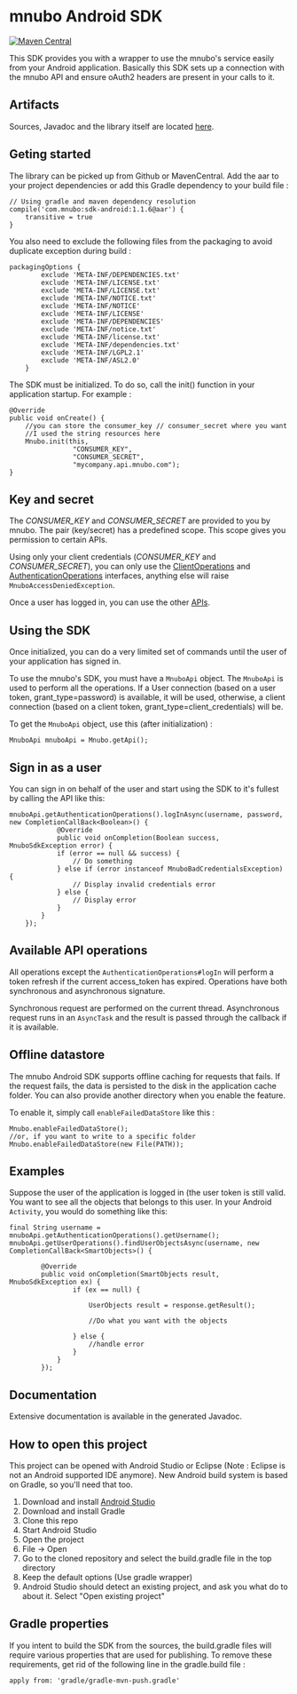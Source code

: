 # mnubo Android SDK #
[![Maven Central](https://maven-badges.herokuapp.com/maven-central/com.mnubo/sdk-android/badge.svg)](https://maven-badges.herokuapp.com/maven-central/com.mnubo/sdk-android)

This SDK provides you with a wrapper to use the mnubo's service easily from your Android application.
Basically this SDK sets up a connection with the mnubo API and ensure oAuth2 headers are present in
your calls to it.

## Artifacts ##
Sources, Javadoc and the library itself are located
[here](http://search.maven.org/#search|gav|1|g%3A%22com.mnubo%22%20AND%20a%3A%22sdk-android%22).

## Geting started ##

The library can be picked up from Github or MavenCentral. Add the aar to your project dependencies
or add this Gradle dependency to your build file :

```
// Using gradle and maven dependency resolution
compile('com.mnubo:sdk-android:1.1.6@aar') {
    transitive = true
}
```

You also need to exclude the following files from the packaging to avoid duplicate exception during
build :
```
packagingOptions {
        exclude 'META-INF/DEPENDENCIES.txt'
        exclude 'META-INF/LICENSE.txt'
        exclude 'META-INF/LICENSE.txt'
        exclude 'META-INF/NOTICE.txt'
        exclude 'META-INF/NOTICE'
        exclude 'META-INF/LICENSE'
        exclude 'META-INF/DEPENDENCIES'
        exclude 'META-INF/notice.txt'
        exclude 'META-INF/license.txt'
        exclude 'META-INF/dependencies.txt'
        exclude 'META-INF/LGPL2.1'
        exclude 'META-INF/ASL2.0'
    }
```

The SDK must be initialized. To do so, call the init() function in your application startup. For
example :

```
@Override
public void onCreate() {
    //you can store the consumer_key // consumer_secret where you want
    //I used the string resources here
    Mnubo.init(this,
                "CONSUMER_KEY",
                "CONSUMER_SECRET",
                "mycompany.api.mnubo.com");
}
```

## Key and secret ##
The _CONSUMER\_KEY_ and _CONSUMER\_SECRET_ are provided to you by mnubo. The pair (key/secret) has a
predefined scope. This scope gives you permission to certain APIs.

Using only your client credentials (_CONSUMER\_KEY_ and _CONSUMER\_SECRET_), you can only use the
[ClientOperations](src/main/java/com/mnubo/platform/android/sdk/api/operations/ClientOperations.java)
 and [AuthenticationOperations](src/main/java/com/mnubo/platform/android/sdk/api/operations/AuthenticationOperations.java)
 interfaces, anything else will raise `MnuboAccessDeniedException`.

Once a user has logged in, you can use the other
[APIs](src/main/java/com/mnubo/platform/android/sdk/api/operations/).

## Using the SDK ##
Once initialized, you can do a very limited set of commands until the user of your application has
signed in.

To use the mnubo's SDK, you must have a `MnuboApi` object. The `MnuboApi` is used to perform all
the operations. If a User connection (based on a user token, grant\_type=password)
is available, it will be used, otherwise, a client connection (based on a client token,
grant\_type=client\_credentials) will be.

To get the `MnuboApi` object, use this (after initialization) :

```
MnuboApi mnuboApi = Mnubo.getApi();
```

## Sign in as a user ##

You can sign in on behalf of the user and start using the SDK to it's fullest by calling the
API like this:
```
mnuboApi.getAuthenticationOperations().logInAsync(username, password, new CompletionCallBack<Boolean>() {
            @Override
            public void onCompletion(Boolean success, MnuboSdkException error) {
            if (error == null && success) {
                // Do something
            } else if (error instanceof MnuboBadCredentialsException) {
                // Display invalid credentials error
            } else {
                // Display error
            }
        }
    });
```

## Available API operations ##
All operations except the `AuthenticationOperations#logIn` will perform a token
refresh if the current access\_token has expired. Operations have both synchronous and asynchronous
signature.

Synchronous request are performed on the current thread. Asynchronous request runs in an `AsyncTask`
and the result is passed through the callback if it is available.

## Offline datastore
The mnubo Android SDK supports offline caching for requests that fails. If the request fails, the data
is persisted to the disk in the application cache folder. You can also provide another directory when
you enable the feature.

To enable it, simply call `enableFailedDataStore` like this :

```
Mnubo.enableFailedDataStore();
//or, if you want to write to a specific folder
Mnubo.enableFailedDataStore(new File(PATH));
```

## Examples
Suppose the user of the application is logged in (the user token is still valid. You want to see all
the objects that belongs to this user. In your Android `Activity`, you would do something like this:

```
final String username = mnuboApi.getAuthenticationOperations().getUsername();
mnuboApi.getUserOperations().findUserObjectsAsync(username, new CompletionCallBack<SmartObjects>() {

        @Override
        public void onCompletion(SmartObjects result, MnuboSdkException ex) {
                if (ex == null) {

                    UserObjects result = response.getResult();

                    //Do what you want with the objects

                } else {
                    //handle error
                }
            }
        });
```

## Documentation ##
Extensive documentation is available in the generated Javadoc.

## How to open this project ##
This project can be opened with Android Studio or Eclipse (Note : Eclipse is not an Android supported IDE anymore). New Android build system is based on Gradle, so you'll need that too.

 1. Download and install [Android Studio](http://developer.android.com/sdk/index.html)
 2. Download and install Gradle
 3. Clone this repo
 4. Start Android Studio
 5. Open the project
   1. File -> Open
   2. Go to the cloned repository and select the build.gradle file in the top directory
   3. Keep the default options (Use gradle wrapper)
   4. Android Studio should detect an existing project, and ask you what do to about it. Select "Open existing project"

## Gradle properties ##
If you intent to build the SDK from the sources, the build.gradle files will require various
properties that are used for publishing. To remove these requirements, get rid of the following
line in the gradle.build file :

```
apply from: 'gradle/gradle-mvn-push.gradle'
```
